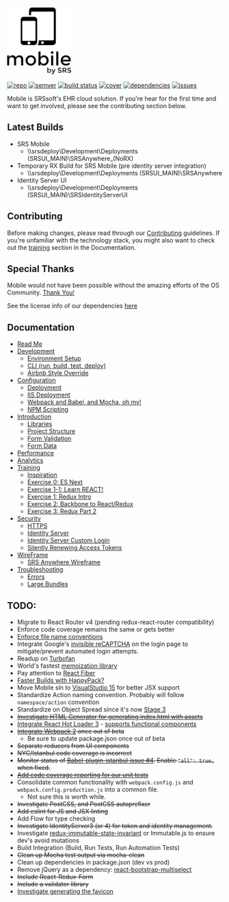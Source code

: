 ![Mobile](./docs/mobile-logo.png)

[![repo]](https://tfs.srssoft.com/tfs/RELEASE/SRSUI/_versionControl)
[![semver]](http://semver.org)
[![build status]](https://tfs.srssoft.com/tfs/RELEASE/SRSUI/_build)
[![cover]](./coverage/lcov-report/index.html)
[![dependencies]](./distNoRx/stats.html)
[![issues]](http://testtrack2012.srs.com/ttweb/#Default/2/issues?tabID=606&filterID=61&page=0)


[semver]: http://img.shields.io/:semver-0.0.0-brightgreen.svg?style=flat-square
[repo]: https://img.shields.io/badge/repository-tfs-brightgreen.svg?style=flat-square
[cover]: https://img.shields.io/badge/coverage-yes-brightgreen.svg?style=flat-square
[unitTests]: https://img.shields.io/badge/tests-report-brightgreen.svg?style=flat-square
[build status]: https://tfs.srssoft.com/tfs/RELEASE/_apis/public/build/definitions/3924231d-ad0c-434b-bb48-4e91e51f27c2/1/badge
[dependencies]: https://img.shields.io/badge/dependencies-report-brightgreen.svg?style=flat-square
[issues]: https://img.shields.io/badge/issues-{{{issueCount}}}-yellow.svg?style=flat-square

Mobile is SRSsoft's EHR cloud solution. If you're hear for the first time and want to get involved, please see the contributing section below.

## Latest Builds

- SRS Mobile
  - \\\\srsdeploy\Development\Deployments (SRSUI_MAIN)\SRSAnywhere_(NoRX)
- Temporary RX Build for SRS Mobile (pre identity server integration)
  - \\\\srsdeploy\Development\Deployments (SRSUI_MAIN)\SRSAnywhere
- Identity Server UI
  - \\\\srsdeploy\Development\Deployments (SRSUI_MAIN)\SRSIdentityServerUI

## Contributing

Before making changes, please read through our [Contributing](./CONTRIBUTING.md) guidelines.
If you're unfamiliar with the technology stack, you might also want to check out the [training](./docs/training/README.md) section in the Documentation.

## Special Thanks

Mobile would not have been possible without the amazing efforts of the OS Community. [Thank You!](./docs/THANKS.md)

See the license info of our dependencies [here](./docs/ModuleLicenses.md)

## Documentation

* [Read Me](./docs/README.md)
* [Development](./docs/development/README.md)
  * [Environment Setup](./docs/development/Setup.md)
  * [CLI (run, build, test, deploy)](./docs/development/Commands.md)
  * [Airbnb Style Override](./docs/development/StyleOverride.md)
* [Configuration](./docs/configuration/README.md)
  * [Deployment](./docs/configuration/deployment.md)
  * [IIS Deployment](./docs/configuration/IIS.md)
  * [Webpack and Babel, and Mocha, oh my!](./docs/configuration/webpackbabel.md)
  * [NPM Scripting](./docs/configuration/npmScripting.md)
* [Introduction](./docs/introduction/README.md)
  * [Libraries](./docs/introduction/Libraries.md)
  * [Project Structure](./docs/introduction/ProjectStructure.md)
  * [Form Validation](./docs/introduction/FormValidation.md)
  * [Form Data](./docs/introduction/FormData.md)
* [Performance](./docs/performance/README.md)
* [Analytics](./docs/analytics/README.md)
* [Training](./docs/training/README.md)
  * [Inspiration](./docs/training/Inspiration.md)
  * [Exercise 0: ES Next](./docs/training/Exercise0.md)
  * [Exercise 1-1: Learn REACT!](./docs/training/Exercise1-1.md)
  * [Exercise 1: Redux Intro](./docs/training/Exercise1.md)
  * [Exercise 2: Backbone to React/Redux](./docs/training/Exercise2.md)
  * [Exercise 3: Redux Part 2](./docs/training/Exercise3.md)
* [Security](./docs/security/README.md)
  * [HTTPS](./docs/security/HTTPS.md)
  * [Identity Server](./docs/security/IdentityServer.md)
  * [Identity Server Custom Login](./docs/security/IdentityServerCustomLogin.md)
  * [Silently Renewing Access Tokens](./docs/security/SilentRenew.md)
* [WireFrame](./docs/wireframe/README.md)
  * [SRS Anywhere Wireframe](./docs/wireframe/WireFrame.md)
* [Troubleshooting](./docs/troubleshooting/README.md)
  * [Errors](./docs/troubleshooting/Errors.md)
  * [Large Bundles](./docs/troubleshooting/LargeBundles.md)


## TODO:

- Migrate to React Router v4 (pending redux-react-router compatibility)
- Enforce code coverage remains the same or gets better
- [Enforce file name conventions](https://github.com/selaux/eslint-plugin-filenames)
- Integrate Google's [invisible reCAPTCHA](https://www.youtube.com/watch?v=GeibaHfYW9o) on the login page to mitigate/prevent automated login attempts.
- Readup on [Turbofan](https://github.com/v8/v8/wiki/TurboFan)
- World's fastest [memoization library](https://github.com/caiogondim/fast-memoize.js)
- Pay attention to [React Fiber](http://isfiberreadyyet.com/)
- [Faster Builds with HappyPack?](https://github.com/amireh/happypack)
- Move Mobile sln to [VisualStudio 15](https://www.visualstudio.com/en-us/news/releasenotes/vs15-relnotes) for better JSX support
- Standardize Action naming convention. Probably will follow `namespace/action` convention
- Standardize on Object Spread since it's now [Stage 3](https://github.com/tc39/proposals)
- ~~[Investigate HTML Generator for generating index.html with assets](https://github.com/ampedandwired/html-webpack-plugin)~~
- [Integrate React Hot Loader 3](https://github.com/gaearon/react-hot-loader/releases) - [supports functional components](https://github.com/gaearon/react-hot-boilerplate/pull/61)
- ~~[Integrate Webpack 2](https://gist.github.com/sokra/27b24881210b56bbaff7) once out of beta~~
  - Be sure to update package.json once out of beta
- ~~Separate reducers from UI components~~
- ~~NYC/Istanbul code coverage is incorrect~~
- ~~Monitor status of [Babel-plugin-istanbul issue #4](https://github.com/istanbuljs/babel-plugin-istanbul/issues/4). Enable `"all": true,` when fixed.~~
- ~~[Add code coverage reporting for our unit tests](https://github.com/gotwarlost/istanbul)~~
- Consolidate common functionality with `webpack.config.js` and `webpack.config.production.js` into a common file.
  - Not sure this is worth while.
- ~~Investigate PostCSS, and PostCSS autoprefixer~~
- ~~Add eslint for JS and JSX linting~~
- Add Flow for type checking
- ~~Investigate IdentityServer3 (or 4) for token and identity management.~~
- Investigate [redux-immutable-state-invariant](https://github.com/leoasis/redux-immutable-state-invariant) or Immutable.js to ensure dev's avoid mutations
- Build Integration (Build, Run Tests, Run Automation Tests)
- ~~Clean up Mocha test output via mocha-clean~~
- Clean up dependencies in package.json (dev vs prod)
- Remove jQuery as a dependency: [react-bootstrap-multiselect](https://github.com/skratchdot/react-bootstrap-multiselect/issues/42)
- ~~Include React-Redux-Form~~
- ~~Include a validator library~~
- [Investigate generating the favicon](https://github.com/jantimon/favicons-webpack-plugin)

